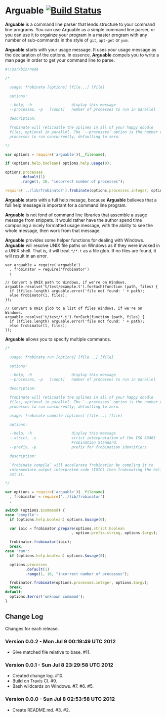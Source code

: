 # Arguable [![Build Status](https://secure.travis-ci.org/bigeasy/arguable.png?branch=master)](http://travis-ci.org/bigeasy/arguable)

**Arguable** is a command line parser that lends structure to your command line
programs. You can use Arguable as a simple command line parser, or you can use
it to orgainze your program in a master program with any number of sub-commands
in the style of `git`, `apt-get` or `yum`.


**Arguable** starts with your usage message. It uses your usage message as the
declaration of the options. In essence, **Arguable** compels you to write a man
page in order to get your command line to parse.

```javascript
#!/usr/bin/node

/*

  usage: frobinate [options] [file...] [file]

  options:

  --help, -h                  display this message
  --processes, -p   [count]   number of processes to run in parallel

  description:

  frobinate will reticuatle the splines in all of your happy doodle
  files, optional in parallel. The `--processes` option is the number of
  processes to run concurrently, defaulting to zero.

*/

var options = require('arguable')(__filename);

if (options.help.boolean) options.help.usage(0);

options.processes 
       .default(1)
       .range(1, 16, "incorrect number of processes");

require('../lib/frobinator').frobinate(options.processes.integer, options.$argv);
```

**Arguable** starts with a full help mesage, because **Arguable** believes
that a full help message is important for a command line program.

**Arguable** is not fond of command line libraries that assemble a usage
message from snippets. It would rather have the author spend time composing a
nicely formatted usage message, with the ability to see the whole message,
then work from that message.

**Arguable** provides some helper functions for dealing with Windows.
**Arguable** will resolve UNIX file paths on Windows as if they were invoked
in a UNIX shell. That is, it will treat `*/*.t` as a file glob. If no files
are found, it will result in an error.

```
var arguable = require('arguable')
  , frobinator = require('frobinator')
  ;

// Convert a UNIX path to Windows, if we're on Windows.
arguable.resolve('t/test/example.t').forEach(function (path, files) {
  if (!files.length) arguable.error('file not found: ' + path);
  else frobinator(1, files);
});

// Convert a UNIX glob to a list of files Windows, if we're on Windows.
arguable.resolve('t/test/*.t').forEach(function (path, files) {
  if (!files.length) arguable.error('file not found: ' + path);
  else frobinator(1, files);
});
```

**Arguable** allows you to specify multiple commands.

```javascript
/*

  usage: frobinate run [options] [file...] [file]

  options:

  --help, -h                  display this message
  --processes, -p   [count]   number of processes to run in parallel

  description:

  frobinate will reticuatle the splines in all of your happy doodle
  files, optional in parallel. The `--processes` option is the number of
  processes to run concurrently, defaulting to zero.

  usage: frobinate compile [options] [file...] [file]

  options:

  --help, -h                  display this message
  --strict, -s                strict interpretation of the ISO 33465
                              Frobination Standard.
  --prefix, -p                prefix for frobination identifiers

  description:

  `frobinate compile` will accelerate frobination by compling it to
  intermediate output interpreted code (IOIC) then frobinating the hell
  out it.

*/

var options = require('arguable')(__filename)
  , frobinator = require('../lib/frobinator')
  ;

switch (options.$command) {
case 'compile':
  if (options.help.boolean) options.$usage(0);

  var ioic = frobinator.prepare(options.strict.boolean
                              , option.prefix.string, options.$argv);

  frobinator.frobinator(ioic);
  break;
case 'run':
  if (options.help.boolean) options.$usage(0);

  options.processes 
         .default(1)
         .range(1, 16, "incorrect number of processes");

  frobinator.frobinate(options.processes.integer, options.$argv);
  break;
default:
  options.$error('unknown command');
}
```

## Change Log

Changes for each release.

### Version 0.0.2 - Mon Jul  9 00:19:49 UTC 2012

 * Give matched file relative to base. #11.

### Version 0.0.1 - Sun Jul  8 23:29:58 UTC 2012

 * Created change log. #10.
 * Build on Travis CI. #9.
 * Bash wildcards on Windows. #7. #6. #5.

### Version 0.0.0 - Sun Jul  8 02:53:58 UTC 2012

 * Create README.md. #3. #2.
